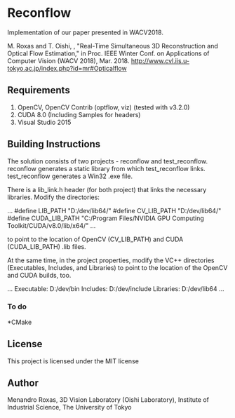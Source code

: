 # Reconflow

Implementation of our paper presented in WACV2018.

M. Roxas and T. Oishi, , "Real-Time Simultaneous 3D Reconstruction and Optical Flow Estimation," in Proc. IEEE Winter Conf. on Applications of Computer Vision (WACV 2018), Mar. 2018.
http://www.cvl.iis.u-tokyo.ac.jp/index.php?id=mr#Opticalflow

## Requirements

1. OpenCV, OpenCV Contrib (optflow, viz) (tested with v3.2.0)
2. CUDA 8.0 (Including Samples for headers)
3. Visual Studio 2015

## Building Instructions
The solution consists of two projects - reconflow and test_reconflow. reconflow generates a static library from which test_reconflow links. test_reconflow generates a Win32 .exe file. 

There is a lib_link.h header (for both project) that links the necessary libraries. Modify the directories:

...
#define LIB_PATH "D:/dev/lib64/"
#define CV_LIB_PATH "D:/dev/lib64/"
#define CUDA_LIB_PATH "C:/Program Files/NVIDIA GPU Computing Toolkit/CUDA/v8.0/lib/x64/"
...

to point to the location of OpenCV (CV_LIB_PATH) and CUDA (CUDA_LIB_PATH) .lib files.

At the same time, in the project properties, modify the VC++ directories (Executables, Includes, and Libraries) to point to the location of the OpenCV and CUDA builds, too.

...
Executable: D:/dev/bin
Includes: D:/dev/include
Libraries: D:/dev/lib64
...

### To do
*CMake

## License
This project is licensed under the MIT license

## Author
Menandro Roxas, 3D Vision Laboratory (Oishi Laboratory), Institute of Industrial Science, The University of Tokyo


